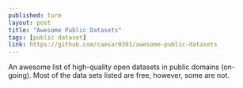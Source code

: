 ```yaml
---
published: ture
layout: post
title: "Awesome Public Datasets"
tags: [public dataset]
link: https://github.com/caesar0301/awesome-public-datasets
---
```


An awesome list of high-quality open datasets in public domains (on-going). 
Most of the data sets listed are free, however, some are not. 
